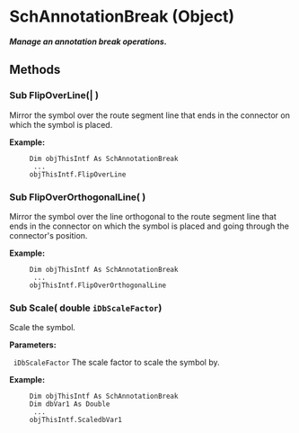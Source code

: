 # SchAnnotationBreak (Object)

**_Manage an annotation break operations._**

## Methods

### Sub **FlipOverLine**(| )

   Mirror the symbol over the route segment line that ends in the connector on which the symbol is placed.

**Example:**

```VBScript
     Dim objThisIntf As SchAnnotationBreak
      ...
     objThisIntf.FlipOverLine

```

### Sub **FlipOverOrthogonalLine**( )

   Mirror the symbol over the line orthogonal to the route segment line that ends in the connector on which the symbol is placed and going through the connector's position.

**Example:**

```VBScript
     Dim objThisIntf As SchAnnotationBreak
      ...
     objThisIntf.FlipOverOrthogonalLine

```

### Sub **Scale**( double  `iDbScaleFactor`)

   Scale the symbol.

**Parameters:**

` iDbScaleFactor`      The scale factor to scale the symbol by.

**Example:**

```VBScript
     Dim objThisIntf As SchAnnotationBreak
     Dim dbVar1 As Double
      ...
     objThisIntf.ScaledbVar1

```